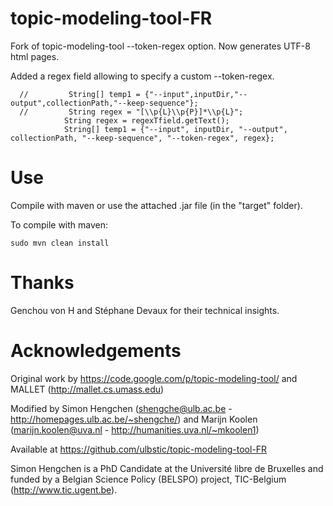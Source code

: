# topic-modeling-tool-FR

Fork of topic-modeling-tool --token-regex option. Now generates UTF-8 html pages.

Added a regex field allowing to specify a custom --token-regex.
``` 
  //         String[] temp1 = {"--input",inputDir,"--output",collectionPath,"--keep-sequence"};
  //         String regex = "[\\p{L}\\p{P}]*\\p{L}";
            String regex = regexTfield.getText();
            String[] temp1 = {"--input", inputDir, "--output", collectionPath, "--keep-sequence", "--token-regex", regex};
``` 

# Use

Compile with maven or use the attached .jar file (in the "target" folder).

To compile with maven:
```
sudo mvn clean install 
``` 

# Thanks

Genchou von H and Stéphane Devaux for their technical insights.

# Acknowledgements

Original work by https://code.google.com/p/topic-modeling-tool/ and MALLET (http://mallet.cs.umass.edu)

Modified by Simon Hengchen (shengche@ulb.ac.be - http://homepages.ulb.ac.be/~shengche/) and Marijn Koolen (marijn.koolen@uva.nl - http://humanities.uva.nl/~mkoolen1)

Available at https://github.com/ulbstic/topic-modeling-tool-FR


Simon Hengchen is a PhD Candidate at the Université libre de Bruxelles and funded by a Belgian Science Policy (BELSPO) project, TIC-Belgium (http://www.tic.ugent.be).
